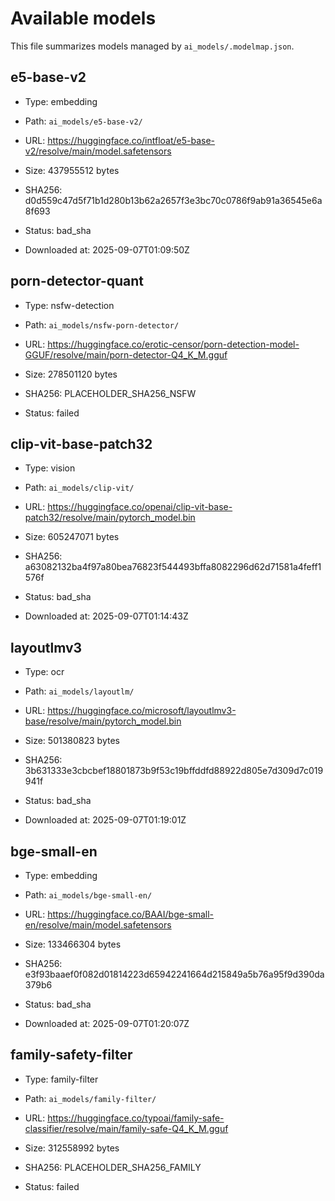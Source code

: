 # Available models

This file summarizes models managed by `ai_models/.modelmap.json`.

## e5-base-v2

- Type: embedding

- Path: `ai_models/e5-base-v2/`

- URL: https://huggingface.co/intfloat/e5-base-v2/resolve/main/model.safetensors

- Size: 437955512 bytes

- SHA256: d0d559c47d5f71b1d280b13b62a2657f3e3bc70c0786f9ab91a36545e6a8f693

- Status: bad_sha

- Downloaded at: 2025-09-07T01:09:50Z



## porn-detector-quant

- Type: nsfw-detection

- Path: `ai_models/nsfw-porn-detector/`

- URL: https://huggingface.co/erotic-censor/porn-detection-model-GGUF/resolve/main/porn-detector-Q4_K_M.gguf

- Size: 278501120 bytes

- SHA256: PLACEHOLDER_SHA256_NSFW

- Status: failed



## clip-vit-base-patch32

- Type: vision

- Path: `ai_models/clip-vit/`

- URL: https://huggingface.co/openai/clip-vit-base-patch32/resolve/main/pytorch_model.bin

- Size: 605247071 bytes

- SHA256: a63082132ba4f97a80bea76823f544493bffa8082296d62d71581a4feff1576f

- Status: bad_sha

- Downloaded at: 2025-09-07T01:14:43Z



## layoutlmv3

- Type: ocr

- Path: `ai_models/layoutlm/`

- URL: https://huggingface.co/microsoft/layoutlmv3-base/resolve/main/pytorch_model.bin

- Size: 501380823 bytes

- SHA256: 3b631333e3cbcbef18801873b9f53c19bffddfd88922d805e7d309d7c019941f

- Status: bad_sha

- Downloaded at: 2025-09-07T01:19:01Z



## bge-small-en

- Type: embedding

- Path: `ai_models/bge-small-en/`

- URL: https://huggingface.co/BAAI/bge-small-en/resolve/main/model.safetensors

- Size: 133466304 bytes

- SHA256: e3f93baaef0f082d01814223d65942241664d215849a5b76a95f9d390da379b6

- Status: bad_sha

- Downloaded at: 2025-09-07T01:20:07Z



## family-safety-filter

- Type: family-filter

- Path: `ai_models/family-filter/`

- URL: https://huggingface.co/typoai/family-safe-classifier/resolve/main/family-safe-Q4_K_M.gguf

- Size: 312558992 bytes

- SHA256: PLACEHOLDER_SHA256_FAMILY

- Status: failed


